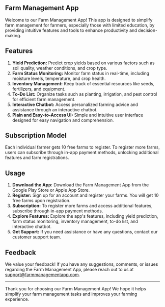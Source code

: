 ## Farm Management App

Welcome to our Farm Management App! This app is designed to simplify farm management for farmers, especially those with limited education, by providing intuitive features and tools to enhance productivity and decision-making.

## Features

1. **Yield Prediction:** Predict crop yields based on various factors such as soil quality, weather conditions, and crop type.
2. **Farm Status Monitoring:** Monitor farm status in real-time, including moisture levels, temperature, and crop health.
3. **Inventory Management:** Keep track of essential resources like seeds, fertilizers, and equipment.
4. **To-Do List:** Organize tasks such as planting, irrigation, and pest control for efficient farm management.
5. **Interactive Chatbot:** Access personalized farming advice and assistance through an interactive chatbot.
6. **Plain and Easy-to-Access UI:** Simple and intuitive user interface designed for easy navigation and comprehension.

## Subscription Model

Each individual farmer gets 10 free farms to register. To register more farms, users can subscribe through in-app payment methods, unlocking additional features and farm registrations.

## Usage

1. **Download the App:** Download the Farm Management App from the Google Play Store or Apple App Store.
2. **Register:** Sign up for an account and register your farms. You will get 10 free farms upon registration.
3. **Subscription:** To register more farms and access additional features, subscribe through in-app payment methods.
4. **Explore Features:** Explore the app's features, including yield prediction, farm status monitoring, inventory management, to-do list, and interactive chatbot.
5. **Get Support:** If you need assistance or have any questions, contact our customer support team.

## Feedback

We value your feedback! If you have any suggestions, comments, or issues regarding the Farm Management App, please reach out to us at [support@farmmanagementapp.com](mailto:support@farmmanagementapp.com).

---

Thank you for choosing our Farm Management App! We hope it helps simplify your farm management tasks and improves your farming experience.
